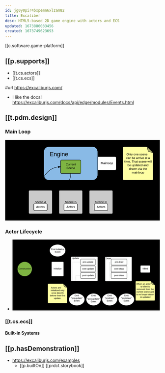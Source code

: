 ```yaml
---
id: jg0y0pir4bxpemn6xlzam82
title: Excaliber
desc: HTML5-based 2D game engine with actors and ECS
updated: 1673886033456
created: 1673749623693
---
```


[[c.software.game-platform]] 

## [[p.supports]]

- [[t.cs.actors]]
- [[t.cs.ecs]]

#url https://excaliburjs.com/

- I like the docs! https://excaliburjs.com/docs/api/edge/modules/Events.html 

## [[t.pdm.design]]

### Main Loop

![](/assets/images/2023-01-15-19-40-27.png)

### Actor Lifecycle

- ![](/assets/images/2023-01-15-19-39-31.png)

### [[t.cs.ecs]]

#### Built-in Systems



## [[p.hasDemonstration]]

- https://excaliburjs.com/examples
  - [[p.builtOn]] [[prdct.storybook]]